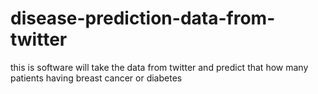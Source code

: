 # disease-prediction-data-from-twitter
this is software will take the data from twitter and predict that how many patients having breast cancer or diabetes

